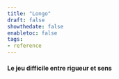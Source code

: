 ```yaml
---
title: "Longo"
draft: false
showthedate: false
enabletoc: false
tags:
- reference
---
```


#### **Le jeu difficile entre rigueur et sens**     


